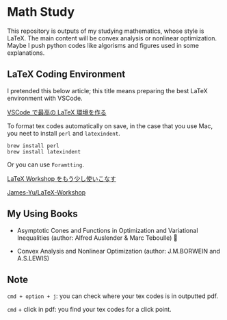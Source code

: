 # Math Study

This repository is outputs of my studying mathematics, whose style is LaTeX. The main content will be convex analysis or nonlinear optimization. Maybe I push python codes like algorisms and figures used in some explanations.

## LaTeX Coding Environment
I pretended this below article; this title means preparing the best LaTeX environment with VSCode.

[VSCode で最高の LaTeX 環境を作る](https://qiita.com/rainbartown/items/d7718f12d71e688f3573)

To format tex codes automatically on save, in the case that you use Mac, you neet to install ``perl`` and ``latexindent``.

```
brew install perl
brew install latexindent
```

Or you can use ``Foramtting``.

[LaTeX Workshop をもう少し使いこなす](https://qiita.com/Yarakashi_Kikohshi/items/1a275f2046b002e398b3#-format-%E3%81%A8-lint)

[James-Yu/LaTeX-Workshop](https://github.com/James-Yu/LaTeX-Workshop/wiki/Format)

## My Using Books
- Asymptotic Cones and Functions in Optimization and Variational Inequalities (author: Alfred Auslender & Marc Teboulle) 🌟

- Convex Analysis and Nonlinear Optimization (author: J.M.BORWEIN and A.S.LEWIS)

## Note

``cmd + option + j``: you can check where your tex codes is in outputted pdf.

``cmd`` + click in pdf: you find your tex codes for a click point.
